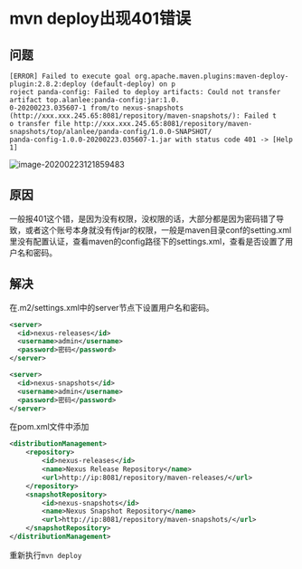 # mvn deploy出现401错误



## 问题

```
[ERROR] Failed to execute goal org.apache.maven.plugins:maven-deploy-plugin:2.8.2:deploy (default-deploy) on p
roject panda-config: Failed to deploy artifacts: Could not transfer artifact top.alanlee:panda-config:jar:1.0.
0-20200223.035607-1 from/to nexus-snapshots (http://xxx.xxx.245.65:8081/repository/maven-snapshots/): Failed t
o transfer file http://xxx.xxx.245.65:8081/repository/maven-snapshots/top/alanlee/panda-config/1.0.0-SNAPSHOT/
panda-config-1.0.0-20200223.035607-1.jar with status code 401 -> [Help 1]
```



![image-20200223121859483](E:/%E6%88%91%E7%9A%84%E5%9D%9A%E6%9E%9C%E4%BA%91/OneDrive/%E5%AD%A6%E4%B9%A0/%E7%AC%94%E8%AE%B0/%E5%9B%BE%E7%89%87/note_images/image-20200223121859483.png)



## 原因

一般报401这个错，是因为没有权限，没权限的话，大部分都是因为密码错了导致，或者这个账号本身就没有传jar的权限，一般是maven目录conf的setting.xml里没有配置认证，查看maven的config路径下的settings.xml，查看是否设置了用户名和密码。



## 解决

在.m2/settings.xml中的server节点下设置用户名和密码。

```xml
<server>
  <id>nexus-releases</id>
  <username>admin</username>
  <password>密码</password>
</server>

<server>
  <id>nexus-snapshots</id>
  <username>admin</username>
  <password>密码</password>
</server>
```
在pom.xml文件中添加

```xml
<distributionManagement>
    <repository>
        <id>nexus-releases</id>
        <name>Nexus Release Repository</name>
        <url>http://ip:8081/repository/maven-releases/</url>
    </repository>
    <snapshotRepository>
        <id>nexus-snapshots</id>
        <name>Nexus Snapshot Repository</name>
        <url>http://ip:8081/repository/maven-snapshots/</url>
    </snapshotRepository>
</distributionManagement>
```

重新执行`mvn deploy`

